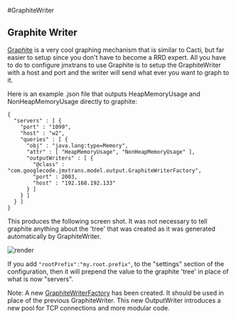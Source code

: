 #GraphiteWriter

## Graphite Writer

[Graphite](http://graphite.wikidot.com/) is a very cool graphing
mechanism that is similar to Cacti, but far easier to setup since you
don't have to become a RRD expert. All you have to do to configure
jmxtrans to use Graphite is to setup the GraphiteWriter with a host and
port and the writer will send what ever you want to graph to it.

Here is an example .json file that outputs HeapMemoryUsage and NonHeapMemoryUsage directly to graphite:

```
{
  "servers" : [ {
    "port" : "1099",
    "host" : "w2",
    "queries" : [ {
      "obj" : "java.lang:type=Memory",
      "attr" : [ "HeapMemoryUsage", "NonHeapMemoryUsage" ],
      "outputWriters" : [ {
        "@class" : "com.googlecode.jmxtrans.model.output.GraphiteWriterFactory",
        "port" : 2003,
        "host" : "192.168.192.133"
      } ]
    } ]
  } ]
}
```

This produces the following screen shot. It was not necessary to tell
graphite anything about the 'tree' that was created as it was generated
automatically by GraphiteWriter.

![render](http://jmxtrans.googlecode.com/svn/wiki/render.png)

If you add ```"rootPrefix":"my.root.prefix"```, to the "settings"
section of the configuration, then it will prepend the value to the
graphite 'tree' in place of what is now "servers".

Note: A new [GraphiteWriterFactory](https://github.com/jmxtrans/jmxtrans/blob/master/jmxtrans-output/jmxtrans-output-core/src/main/java/com/googlecode/jmxtrans/model/output/GraphiteWriterFactory.java#L57) has been created. It should be used in place of the previous GraphiteWriter. This new OutputWriter introduces a new pool for TCP connections and more modular code.